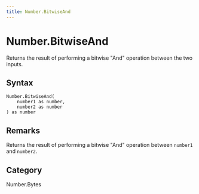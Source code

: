 ```yaml
---
title: Number.BitwiseAnd
---
```


# Number.BitwiseAnd


Returns the result of performing a bitwise &#34;And&#34; operation between the two inputs.


## Syntax

```powerquery
Number.BitwiseAnd(
    number1 as number,
    number2 as number
) as number
```


## Remarks

Returns the result of performing a bitwise "And" operation between <code>number1</code> and <code>number2</code>.



## Category
Number.Bytes

